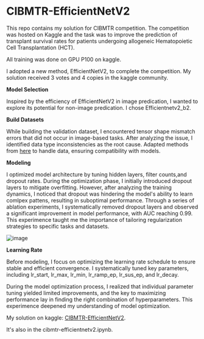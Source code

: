 # CIBMTR-EfficientNetV2 
This repo contains my solution for CIBMTR competition. The competition was hosted on Kaggle and the task was to improve the prediction of transplant survival rates for patients undergoing allogeneic Hematopoietic Cell Transplantation (HCT).

All training was done on GPU P100 on kaggle.

I adopted a new method, EfficientNetV2, to complete the competition. My solution received 3 votes and 4 copies in the kaggle community.

**Model Selection**

Inspired by the efficiency of EfficientNetV2 in image predication, I wanted to explore its potential for non-image predication. I chose Efficientnetv2_b2.

**Build Datasets**

While building the validation dataset, I encountered tensor shape mismatch errors that did not occur in image-based tasks. After analyzing the issue, I identified data type inconsistencies as the root cause. Adapted methods from [here](https://www.kaggle.com/code/kendontcare11/public-classifier-cat-xgb-lb-0-688) to handle data, ensuring compatibility with models.

**Modeling**

I optimized model architecture by tuning hidden layers, filter counts,and dropout rates. During the optimization phase, I initially introduced dropout layers to mitigate overfitting. However, after analyzing the training dynamics, I noticed that dropout was hindering the model's ability to learn comlpex pattens, resulting in suboptimal performance. Through a series of ablation experiments, I systematically removed dropout layers and observed a significant improvement in model performance, with AUC reaching 0.99. This experimence taught me the importance of tailoring regularization strategies to specific tasks and datasets.  

![image](https://github.com/user-attachments/assets/13732aa4-c7b9-4553-a1e0-b91995c8e153)


**Learning Rate**

Before modeling, I focus on optimizing the learning rate schedule to ensure stable and efficient convergence. I systematically tuned key parameters, including lr_start, lr_max, lr_min, lr_ramp_ep, lr_sus_ep, and lr_decay.

During the model optimization process, I realized that individual parameter tuning yielded limited improvements, and the key to maximizing performance lay in finding the right combination of hyperparameters. This experimence deepened my understanding of model optimization.

My solution on kaggle: [CIBMTR-EfficientNetV2](https://www.kaggle.com/code/wanyizhouzzz/cibmtr-efficientnetv2/notebook#Learning-Rate).

It's also in the cibmtr-efficientnetv2.ipynb.
